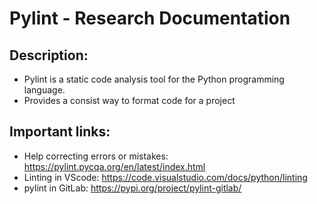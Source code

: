 # Pylint - Research Documentation

## Description: 

- Pylint is a static code analysis tool for the Python programming language.
- Provides a consist way to format code for a project 

## Important links:

- Help correcting errors or mistakes: https://pylint.pycqa.org/en/latest/index.html
- Linting in VScode: https://code.visualstudio.com/docs/python/linting
- pylint in GitLab: https://pypi.org/project/pylint-gitlab/
